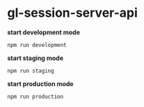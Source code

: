 # gl-session-server-api

**start development mode**
```
npm run development
```

**start staging mode**
```
npm run staging
```

**start production mode**
```
npm run production
```